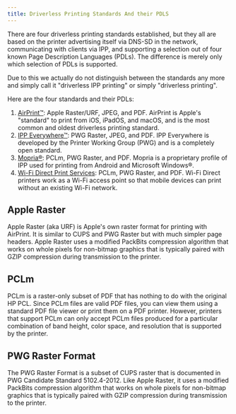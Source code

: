 ```yaml
---
title: Driverless Printing Standards And their PDLS
---
```

There are four driverless printing standards established, but they all are based on the printer advertising itself via DNS-SD in the network, communicating with clients via IPP, and supporting a selection out of four known Page Description Languages (PDLs). The difference is merely only which selection of PDLs is supported.

Due to this we actually do not distinguish between the standards any more and simply call it "driverless IPP printing" or simply "driverless printing".

Here are the four standards and their PDLs:

1. [AirPrint™](https://support.apple.com/en-ca/HT201311): Apple Raster/URF, JPEG, and PDF. AirPrint is Apple's "standard" to print from iOS, iPadOS, and macOS, and is the most common and oldest driverless printing standard.
2. [IPP Everywhere™](https://www.pwg.org/ipp/everywhere.html): PWG Raster, JPEG, and PDF. IPP Everywhere is developed by the Printer Working Group (PWG) and is a completely open standard.
3. [Mopria®](https://www.mopria.org): PCLm, PWG Raster, and PDF. Mopria is a proprietary profile of IPP used for printing from Android and Microsoft Windows®.
4. [Wi-Fi Direct Print Services](https://www.wi-fi.org): PCLm, PWG Raster, and PDF. Wi-Fi Direct printers work as a Wi-Fi access point so that mobile devices can print without an existing Wi-Fi network.


Apple Raster
------------

Apple Raster (aka URF) is Apple's own raster format for printing with AirPrint.
It is similar to CUPS and PWG Raster but with much simpler page headers.  Apple
Raster uses a modified PackBits compression algorithm that works on whole pixels
for non-bitmap graphics that is typically paired with GZIP compression during
transmission to the printer.


PCLm
----

PCLm is a raster-only subset of PDF that has nothing to do with the original HP
PCL.  Since PCLm files are valid PDF files, you can view them using a standard
PDF file viewer or print them on a PDF printer.  However, printers that support
PCLm can only accept PCLm files produced for a particular combination of band
height, color space, and resolution that is supported by the printer.


PWG Raster Format
-----------------

The PWG Raster Format is a subset of CUPS raster that is documented in PWG
Candidate Standard 5102.4-2012.  Like Apple Raster, it uses a modified PackBits
compression algorithm that works on whole pixels for non-bitmap graphics that is
typically paired with GZIP compression during transmission to the printer.
